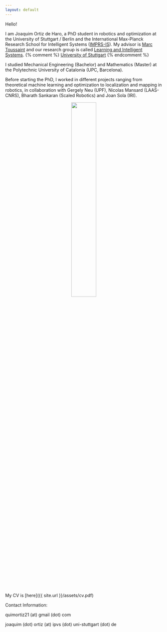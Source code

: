 ```yaml
---
layout: default
---
```


Hello!

I am Joaquim Ortiz de Haro, a PhD student in robotics and optimization at the University of Stuttgart / Berlin and the International Max-Planck Research School for Intelligent Systems ([IMPRS-IS](https://imprs.is.mpg.de/)). My advisor is [Marc Toussaint](https://www.user.tu-berlin.de/mtoussai/index.html) and our research group is called [Learning and Intelligent Systems](https://argmin.lis.tu-berlin.de/).
{% comment %} [University of Stuttgart](https://www.uni-stuttgart.de/en/) {% endcomment %}

I studied Mechanical Engineering (Bachelor) and Mathematics (Master) at the Polytechnic University of Catalonia (UPC, Barcelona). 

Before starting the PhD, I worked in different projects ranging from theoretical machine learning and optimization to localization and mapping in robotics, in collaboration with Gergely Neu (UPF), Nicolas Mansard (LAAS-CNRS), Bharath Sankaran (Scaled Robotics) and Joan Sola (IRI). 

<div style="text-align: center;">
<img src="{{site.url}}/images/20210103_170909.jpeg" style="width: 40%;">
</div>

My CV is [here]({{ site.url }}/assets/cv.pdf)

Contact Information: 

quimortiz21 (at) gmail (dot) com 

joaquim (dot) ortiz (at) ipvs (dot) uni-stuttgart (dot) de

